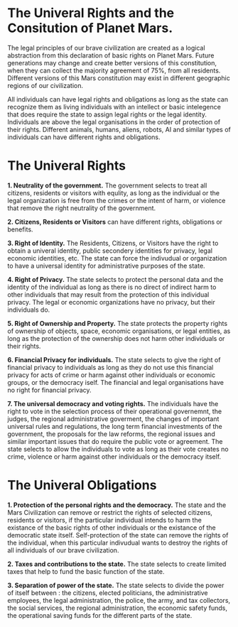 # The Univeral Rights and the Consitution of Planet Mars.

The legal principles of our brave civilization are created as a
logical abstraction from this declaration of basic rights on Planet Mars.
Future generations may change and create better versions of this constitution,
when they can collect the majority agreement of 75%, from all residents. Different versions
of this Mars constitution may exist in different geographic regions of our civilization.

All individuals can have legal rights and obligations as long as the state can recognize them
as living individuals with an intellect or basic intelegence that does require the state to
assign legal rights or the legal identity. Individuals are above the legal organisations in
the order of protection of their rights. Different animals, humans, aliens, robots, AI
and similar types of individuals can have different rights and obligations.

# The Univeral Rights

**1. Neutrality of the government.**
 The government selects to treat all citizens, residents or visitors with equlity, as
 long as the individual or the legal organization is free from the crimes or the intent
 of harm, or violence that remove the right neutrality of the government.
 
**2. Citizens, Residents or Visitors** can have different rights, obligations or benefits.

**3. Right of Identity.** The Residents, Citizens, or Visitors have the right to
obtain a univeral identity, public secondery identities for privacy, legal economic identities, etc.
The state can force the indivudual or organization to have a universal identity for
administrative purposes of the state.

**4. Right of Privacy.**
The state selects to protect the personal data and the identity of the individual as long as
there is no direct of indirect harm to other individuals that may result from the protection of this
individual privacy. The legal or economic organizations have no privacy, but their individuals do.

**5. Right of Ownership and Property.**
The state protects the property rights of ownership of objects, space, economic organisations,
or legal entities, as long as the protection of the ownership does not harm other individuals
or their rights.

**6. Financial Privacy for individuals.**
The state selects to give the right of financial privacy to individuals as long as they do not
use this financial privacy for acts of crime or harm against other individuals or economic groups,
or the democracy iself. The financial and legal organisations have no right for financial privacy.

**7. The universal democracy and voting rights.**
The individuals have the right to vote in the selection process of their operational governemnt, the
judges, the regional administrative goverment, the changes of important universal rules and regulations,
the long term financial investments of the government, the proposals for the law reforms,
the regional issues and similar important issues that do require the public vote or agreement.
The state selects to allow the individuals to vote as long as their vote creates
no crime, violence or harm against other individuals or the democracy itself.


# The Univeral Obligations

 **1. Protection of the personal rights and the democracy.** The state and the Mars Civilization
 can remove or restrict the rights of selected citizens, residents or visitors, if the
 particular individual intends to harm the existance of the basic rights of other individuals
 or the existance of the democratic state itself. Self-protection of the state can remove the
 rights of the individual, when this particular indivudual wants to destroy the rights of
 all individuals of our brave civilization.
 
 **2. Taxes and contributions to the state.**
 The state selects to create limited taxes that help to fund the basic function of the state.
 
 **3. Separation of power of the state.**
 The state selects to divide the power of itself between : the citizens, elected politicians,
 the administrative employees, the legal administration, the police, the army, and tax collectors,
 the social services, the regional administration, the economic safety funds, the operational saving
 funds for the different parts of the state.
 
 
